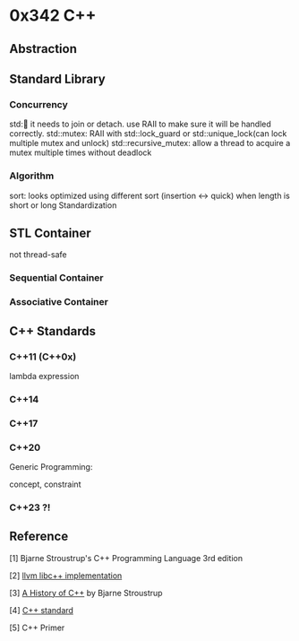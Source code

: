 # 0x342 C++

## Abstraction
## Standard Library
### Concurrency
std::thread: it needs to join or detach. use RAII to make sure it will be handled correctly.
std::mutex: RAII with std::lock_guard or std::unique_lock(can lock multiple mutex and unlock)
std::recursive_mutex: allow a thread to acquire a mutex multiple times without deadlock

### Algorithm
sort: looks optimized using different sort (insertion <-> quick) when length is short or long
Standardization


## STL Container
not thread-safe

### Sequential Container

### Associative Container


## C++ Standards

### C++11 (C++0x)
lambda expression

### C++14

### C++17

### C++20
Generic Programming: 

concept, constraint

### C++23 ?!

## Reference

[1] Bjarne Stroustrup's C++ Programming Language 3rd edition

[2] [llvm libc++ implementation](https://github.com/google/libcxx)

[3] [A History of C++](https://www.stroustrup.com/hopl2.pdf) by Bjarne Stroustrup

[4] [C++ standard](https://isocpp.org/std/the-standard)

[5] C++ Primer

